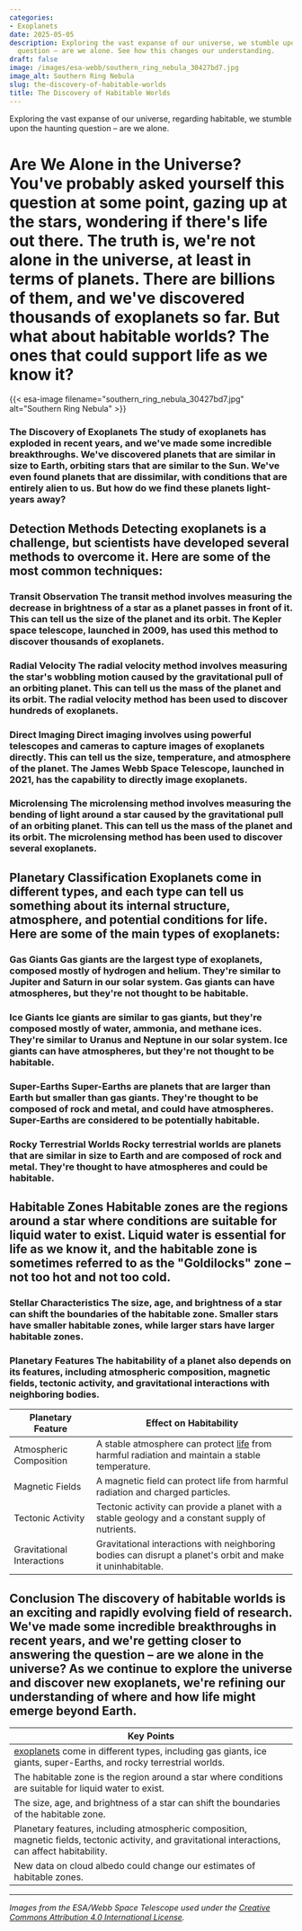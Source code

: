 ```yaml
---
categories:
- Exoplanets
date: 2025-05-05
description: Exploring the vast expanse of our universe, we stumble upon the haunting
  question – are we alone. See how this changes our understanding.
draft: false
image: /images/esa-webb/southern_ring_nebula_30427bd7.jpg
image_alt: Southern Ring Nebula
slug: the-discovery-of-habitable-worlds
title: The Discovery of Habitable Worlds
---
```


Exploring the vast expanse of our universe, regarding habitable, we stumble upon the haunting question – are we alone.

# Are We Alone in the Universe? You've probably asked yourself this question at some point, gazing up at the stars, wondering if there's life out there. The truth is, we're not alone in the universe, at least in terms of planets. There are billions of them, and we've discovered thousands of exoplanets so far. But what about habitable worlds? The ones that could support life as we know it?
{{< esa-image filename="southern_ring_nebula_30427bd7.jpg" alt="Southern Ring Nebula" >}}



 ### The Discovery of Exoplanets The study of exoplanets has exploded in recent years, and we've made some incredible breakthroughs. We've discovered planets that are similar in size to Earth, orbiting stars that are similar to the Sun. We've even found planets that are dissimilar, with conditions that are entirely alien to us. But how do we find these planets light-years away?

 ## Detection Methods Detecting exoplanets is a challenge, but scientists have developed several methods to overcome it. Here are some of the most common techniques:

 ### Transit Observation The transit method involves measuring the decrease in brightness of a star as a planet passes in front of it. This can tell us the size of the planet and its orbit. The Kepler space telescope, launched in 2009, has used this method to discover thousands of exoplanets.

 ### Radial Velocity The radial velocity method involves measuring the star's wobbling motion caused by the gravitational pull of an orbiting planet. This can tell us the mass of the planet and its orbit. The radial velocity method has been used to discover hundreds of exoplanets.

 ### Direct Imaging Direct imaging involves using powerful telescopes and cameras to capture images of exoplanets directly. This can tell us the size, temperature, and atmosphere of the planet. The James Webb Space Telescope, launched in 2021, has the capability to directly image exoplanets.

 ### Microlensing The microlensing method involves measuring the bending of light around a star caused by the gravitational pull of an orbiting planet. This can tell us the mass of the planet and its orbit. The microlensing method has been used to discover several exoplanets.

 ## Planetary Classification Exoplanets come in different types, and each type can tell us something about its internal structure, atmosphere, and potential conditions for life. Here are some of the main types of exoplanets:

 ### Gas Giants Gas giants are the largest type of exoplanets, composed mostly of hydrogen and helium. They're similar to Jupiter and Saturn in our solar system. Gas giants can have atmospheres, but they're not thought to be habitable.

 ### Ice Giants Ice giants are similar to gas giants, but they're composed mostly of water, ammonia, and methane ices. They're similar to Uranus and Neptune in our solar system. Ice giants can have atmospheres, but they're not thought to be habitable.

 ### Super-Earths Super-Earths are planets that are larger than Earth but smaller than gas giants. They're thought to be composed of rock and metal, and could have atmospheres. Super-Earths are considered to be potentially habitable.

 ### Rocky Terrestrial Worlds Rocky terrestrial worlds are planets that are similar in size to Earth and are composed of rock and metal. They're thought to have atmospheres and could be habitable.

 ## Habitable Zones Habitable zones are the regions around a star where conditions are suitable for liquid water to exist. Liquid water is essential for life as we know it, and the habitable zone is sometimes referred to as the "Goldilocks" zone – not too hot and not too cold.

 ### Stellar Characteristics The size, age, and brightness of a star can shift the boundaries of the habitable zone. Smaller stars have smaller habitable zones, while larger stars have larger habitable zones.

 ### Planetary Features The habitability of a planet also depends on its features, including atmospheric composition, magnetic fields, tectonic activity, and gravitational interactions with neighboring bodies.

 | Planetary Feature | Effect on Habitability |
| --- | --- |
| Atmospheric Composition | A stable atmosphere can protect [life](/blog/the-enigmatic-realm-of-exoplanets-and-the-quest-for-habitabl) from harmful radiation and maintain a stable temperature. |
| Magnetic Fields | A magnetic field can protect life from harmful radiation and charged particles. |
| Tectonic Activity | Tectonic activity can provide a planet with a stable geology and a constant supply of nutrients. |
| Gravitational Interactions | Gravitational interactions with neighboring bodies can disrupt a planet's orbit and make it uninhabitable. | ## New Data On Cloud Albedo Recent research from NASA's Jet Propulsion Laboratory has shown that cloud albedo, or the amount of sunlight reflected by clouds, could change our estimates of habitable zones. Cloud albedo can affect the amount of energy a planet receives from its [star](/blog/discovering-new-worlds-nasas-quest-for-exoplanets-and-the-se), and could make some planets more or less habitable.

 ## Conclusion The discovery of habitable worlds is an exciting and rapidly evolving field of research. We've made some incredible breakthroughs in recent years, and we're getting closer to answering the question – are we alone in the universe? As we continue to explore the universe and discover new exoplanets, we're refining our understanding of where and how life might emerge beyond Earth.

 | Key Points |
| --- |
| [exoplanets](/blog/the-elusive-allure-of-exoplanets-and-the-quest-for-a-new-ear) come in different types, including gas giants, ice giants, super-Earths, and rocky terrestrial worlds. |
| The habitable zone is the region around a star where conditions are suitable for liquid water to exist. |
| The size, age, and brightness of a star can shift the boundaries of the habitable zone. |
| Planetary features, including atmospheric composition, magnetic fields, tectonic activity, and gravitational interactions, can affect habitability. |
| New data on cloud albedo could change our estimates of habitable zones. |

---

*Images from the ESA/Webb Space Telescope used under the [Creative Commons Attribution 4.0 International License](https://creativecommons.org/licenses/by/4.0).*